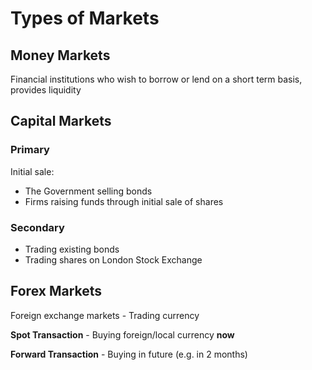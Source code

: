 # Types of Markets #

## Money Markets ##
Financial institutions who wish to borrow or lend on a short term basis, provides liquidity

## Capital Markets ##

### Primary ###
Initial sale:
- The Government selling bonds
- Firms raising funds through initial sale of shares

### Secondary ###
- Trading existing bonds
- Trading shares on London Stock Exchange

## Forex Markets ##
Foreign exchange markets - Trading currency

**Spot Transaction** - Buying foreign/local currency **now**

**Forward Transaction** - Buying in future (e.g. in 2 months)